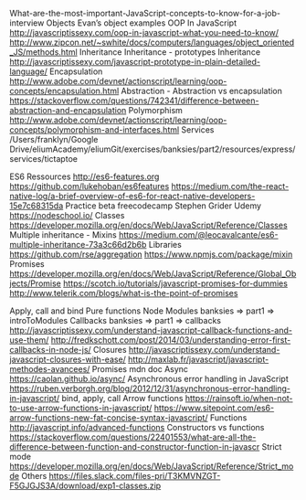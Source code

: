 What-are-the-most-important-JavaScript-concepts-to-know-for-a-job-interview
Objects
Evan’s object examples
OOP In JavaScript
http://javascriptissexy.com/oop-in-javascript-what-you-need-to-know/
http://www.zipcon.net/~swhite/docs/computers/languages/object_oriented_JS/methods.html
Inheritance
Inheritance - prototypes
Inheritance
http://javascriptissexy.com/javascript-prototype-in-plain-detailed-language/
Encapsulation
http://www.adobe.com/devnet/actionscript/learning/oop-concepts/encapsulation.html
Abstraction - Abstraction vs encapsulation
https://stackoverflow.com/questions/742341/difference-between-abstraction-and-encapsulation
Polymorphism
http://www.adobe.com/devnet/actionscript/learning/oop-concepts/polymorphism-and-interfaces.html
Services
/Users/franklyn/Google Drive/eliumAcademy/eliumGit/exercises/banksies/part2/resources/express/services/tictaptoe



ES6
Ressources
http://es6-features.org
https://github.com/lukehoban/es6features
https://medium.com/the-react-native-log/a-brief-overview-of-es6-for-react-native-developers-15e7c68315da
Practice
beta freecodecamp
Stephen Grider Udemy
https://nodeschool.io/
Classes
https://developer.mozilla.org/en/docs/Web/JavaScript/Reference/Classes
Multiple inheritance - Mixins
https://medium.com/@leocavalcante/es6-multiple-inheritance-73a3c66d2b6b
Libraries
https://github.com/rse/aggregation
https://www.npmjs.com/package/mixin
Promises
https://developer.mozilla.org/en/docs/Web/JavaScript/Reference/Global_Objects/Promise
https://scotch.io/tutorials/javascript-promises-for-dummies
http://www.telerik.com/blogs/what-is-the-point-of-promises


Apply, call and bind
Pure functions
Node Modules
banksies => part1 => introToModules
Callbacks
banksies => part1 => callbacks
http://javascriptissexy.com/understand-javascript-callback-functions-and-use-them/
http://fredkschott.com/post/2014/03/understanding-error-first-callbacks-in-node-js/
Closures
http://javascriptissexy.com/understand-javascript-closures-with-ease/
http://maxlab.fr/javascript/javascript-methodes-avancees/
Promises
mdn doc
Async
https://caolan.github.io/async/
Asynchronous error handling in JavaScript
https://ruben.verborgh.org/blog/2012/12/31/asynchronous-error-handling-in-javascript/
bind, apply, call
Arrow functions
https://rainsoft.io/when-not-to-use-arrow-functions-in-javascript/
https://www.sitepoint.com/es6-arrow-functions-new-fat-concise-syntax-javascript/
Functions
http://javascript.info/advanced-functions
Constructors vs functions
https://stackoverflow.com/questions/22401553/what-are-all-the-difference-between-function-and-constructor-function-in-javascr
Strict mode
https://developer.mozilla.org/en/docs/Web/JavaScript/Reference/Strict_mode
Others
https://files.slack.com/files-pri/T3KMVNZGT-F5GJGJS3A/download/exp1-classes.zip
